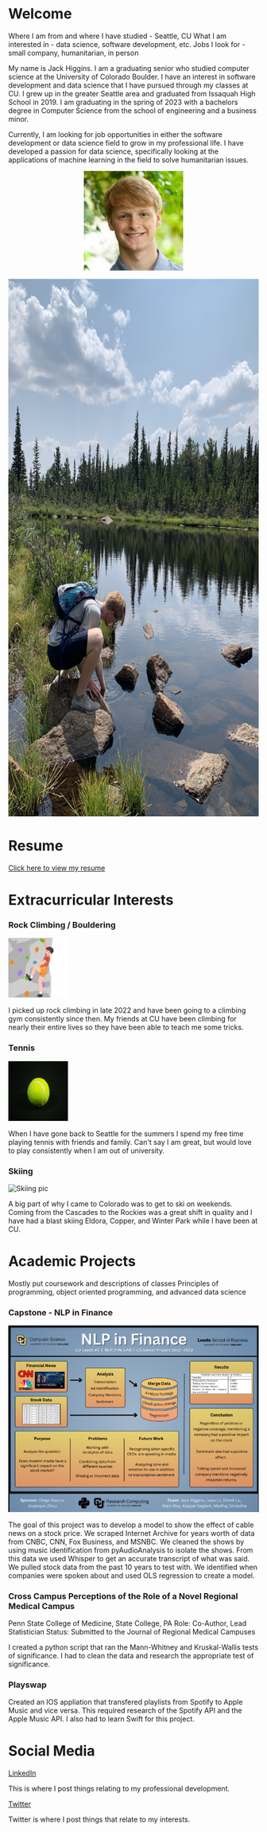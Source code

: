 # Welcome

Where I am from and where I have studied - Seattle, CU
What I am interested in - data science, software development, etc.
Jobs I look for - small company, humanitarian, in person

My name is Jack Higgins. I am a graduating senior who studied computer science at the University of Colorado Boulder. I have an interest in software development and data science that I have pursued through my classes at CU. I grew up in the greater Seattle area and graduated from Issaquah High School in 2019. I am graduating in the spring of 2023 with a bachelors degree in Computer Science from the school of engineering and a business minor.

Currently, I am looking for job opportunities in either the software development or data science field to grow in my professional life. I have developed a passion for data science, specifically looking at the applications of machine learning in the field to solve humanitarian issues.

<p align="center">
  <img src="headshot.jpg">
</p>

<p align="center">
  <img src="IMG_0129.jpg" style="width:1440px;height:1080px;">
</p>

# Resume

[Click here to view my resume](https://drive.google.com/file/d/1e6CnZcqW8teMI4kFj8aAPcAoCkuL4jH-/view?usp=sharing)

# Extracurricular Interests

### Rock Climbing / Bouldering
<img src="climb.png" alt="Climbing pic" style="width:120px;height:120px;">


I picked up rock climbing in late 2022 and have been going to a climbing gym consistently since then. My friends at CU have been climbing for nearly their entire lives so they have been able to teach me some tricks.

### Tennis
<img src="tennis.jpg" alt="Climbing pic" style="width:120px;height:120px;">


When I have gone back to Seattle for the summers I spend my free time playing tennis with friends and family. Can't say I am great, but would love to play consistently when I am out of university.

### Skiing
<img src="https://cdn2.iconfinder.com/data/icons/ski-glyph-silhouettes/300/145655537Untitled-3-512.png" alt="Skiing pic" style="width:120px;height:120px;">


A big part of why I came to Colorado was to get to ski on weekends. Coming from the Cascades to the Rockies was a great shift in quality and I have had a blast skiing Eldora, Copper, and Winter Park while I have been at CU.

# Academic Projects

Mostly put coursework and descriptions of classes
Principles of programming, object oriented programming, and advanced data science

### Capstone - NLP in Finance

<p align="left">
  <img src="poster.png">
</p>
The goal of this project was to develop a model to show the effect of cable news on a stock price. We scraped Internet Archive for years worth of data from CNBC, CNN, Fox Business, and MSNBC. We cleaned the shows by using music identification from pyAudioAnalysis to isolate the shows. From this data we used Whisper to get an accurate transcript of what was said. We pulled stock data from the past 10 years to test with. We identified when companies were spoken about and used OLS regression to create a model. 

### Cross Campus Perceptions of the Role of a Novel Regional Medical Campus

Penn State College of Medicine, State College, PA 
Role: Co-Author, Lead Statistician 
Status: Submitted to the Journal of Regional Medical Campuses 

I created a python script that ran the Mann-Whitney and Kruskal-Wallis tests of significance. I had to clean the data and research the appropriate test of significance. 

### Playswap 

Created an IOS appliation that transfered playlists from Spotify to Apple Music and vice versa. This required research of the Spotify API and the Apple Music API. I also had to learn Swift for this project. 

# Social Media

[LinkedIn](https://www.linkedin.com/in/jack-higgins-5bba08209/)

This is where I post things relating to my professional development.

[Twitter](https://twitter.com/JackHig94240836)

Twitter is where I post things that relate to my interests.
